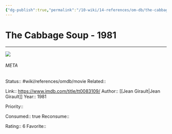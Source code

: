 ```yaml
---
{"dg-publish":true,"permalink":"/10-wiki/14-references/om-db/the-cabbage-soup-1981/","title":"The Cabbage Soup","tags":["mediaDB/tv/movie"]}
---
```



# The Cabbage Soup - 1981
---
![](https://m.media-amazon.com/images/M/MV5BNDFjMjgxYTQtYjYwYS00MmE2LTg2YWEtMWM3NWE2OTA0NGIyXkEyXkFqcGdeQXVyNjMxNDE2ODU@._V1_SX300.jpg)





###### META
Status:: #wiki/references/omdb/movie
Related:: 

Link:: https://www.imdb.com/title/tt0083109/
Author:: [[Jean Girault\|Jean Girault]]
Year:: 1981

Priority:: 

Consumed:: true
Reconsume:: 

Rating:: 6
Favorite:: 
